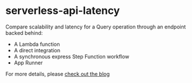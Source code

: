 # serverless-api-latency

Compare scalability and latency for a Query operation through an endpoint backed behind:

* A Lambda function
* A direct integration
* A synchronous express Step Function workflow
* App Runner

For more details, please [check out the blog](https://readysetcloud.io/blog/allen.helton/serverless-integration-speed-test)